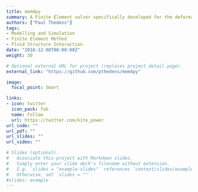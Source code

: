 ```yaml
---
title: mem4py
summary: A Finite Element solver specifically developed for the deformation of membrane structures under aerodynamic load.
authors: ["Paul Thedens"]
tags:
- Modelling and Simulation
- Finite Element Method
- Fluid Structure Interaction
date: "2018-12-08T00:00:00Z"
weight: 30

# Optional external URL for project (replaces project detail page).
external_link: "https://github.com/pthedens/mem4py"

image:
  focal_point: Smart

links:
- icon: twitter
  icon_pack: fab
  name: Follow
  url: https://twitter.com/kite_power
url_code: ""
url_pdf: ""
url_slides: ""
url_video: ""

# Slides (optional).
#   Associate this project with Markdown slides.
#   Simply enter your slide deck's filename without extension.
#   E.g. `slides = "example-slides"` references `content/slides/example-slides.md`.
#   Otherwise, set `slides = ""`.
#slides: example
---
```

